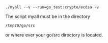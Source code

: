 
```
./myall --v --run=go_test:crypto/ecdsa -v
```

The script myall must be in the directory

```
/tmp70/go/src
```

or where ever your go/src directory is located.
